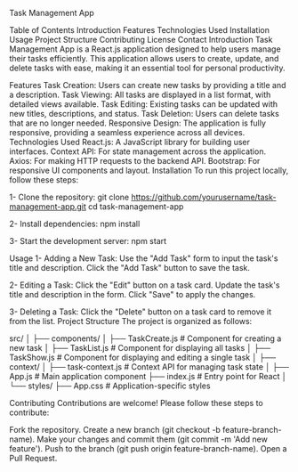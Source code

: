 Task Management App

Table of Contents
Introduction
Features
Technologies Used
Installation
Usage
Project Structure
Contributing
License
Contact
Introduction
Task Management App is a React.js application designed to help users manage their tasks efficiently. This application allows users to create, update, and delete tasks with ease, making it an essential tool for personal productivity.

Features
Task Creation: Users can create new tasks by providing a title and a description.
Task Viewing: All tasks are displayed in a list format, with detailed views available.
Task Editing: Existing tasks can be updated with new titles, descriptions, and status.
Task Deletion: Users can delete tasks that are no longer needed.
Responsive Design: The application is fully responsive, providing a seamless experience across all devices.
Technologies Used
React.js: A JavaScript library for building user interfaces.
Context API: For state management across the application.
Axios: For making HTTP requests to the backend API.
Bootstrap: For responsive UI components and layout.
Installation
To run this project locally, follow these steps:

1- Clone the repository:
git clone https://github.com/yourusername/task-management-app.git
cd task-management-app

2- Install dependencies:
npm install

3- Start the development server:
npm start

Usage
1- Adding a New Task:
Use the "Add Task" form to input the task's title and description.
Click the "Add Task" button to save the task.

2- Editing a Task:
Click the "Edit" button on a task card.
Update the task's title and description in the form.
Click "Save" to apply the changes.

3- Deleting a Task:
Click the "Delete" button on a task card to remove it from the list.
Project Structure
The project is organized as follows:

src/
│
├── components/
│   ├── TaskCreate.js        # Component for creating a new task
│   ├── TaskList.js          # Component for displaying all tasks
│   ├── TaskShow.js          # Component for displaying and editing a single task
│
├── context/
│   ├── task-context.js      # Context API for managing task state
│
├── App.js                   # Main application component
├── index.js                 # Entry point for React
│
└── styles/
    ├── App.css              # Application-specific styles

Contributing
Contributions are welcome! Please follow these steps to contribute:

Fork the repository.
Create a new branch (git checkout -b feature-branch-name).
Make your changes and commit them (git commit -m 'Add new feature').
Push to the branch (git push origin feature-branch-name).
Open a Pull Request.